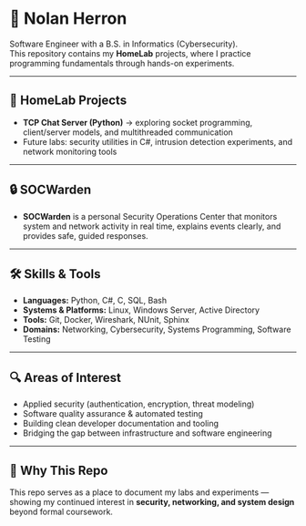 # 👋 Nolan Herron  

Software Engineer with a B.S. in Informatics (Cybersecurity).  
This repository contains my **HomeLab** projects, where I practice programming fundamentals through hands-on experiments.  

---

## 🏡 HomeLab Projects
- **TCP Chat Server (Python)** → exploring socket programming, client/server models, and multithreaded communication  
- Future labs: security utilities in C#, intrusion detection experiments, and network monitoring tools

---

## 🔒 SOCWarden
- **SOCWarden** is a personal Security Operations Center that monitors system and network activity in real time, explains events clearly, and provides safe, guided responses.

---

## 🛠 Skills & Tools
- **Languages:** Python, C#, C, SQL, Bash  
- **Systems & Platforms:** Linux, Windows Server, Active Directory  
- **Tools:** Git, Docker, Wireshark, NUnit, Sphinx  
- **Domains:** Networking, Cybersecurity, Systems Programming, Software Testing  

---

## 🔍 Areas of Interest
- Applied security (authentication, encryption, threat modeling)  
- Software quality assurance & automated testing  
- Building clean developer documentation and tooling  
- Bridging the gap between infrastructure and software engineering  

---

## 🎯 Why This Repo
This repo serves as a place to document my labs and experiments — showing my continued interest in **security, networking, and system design** beyond formal coursework.  
